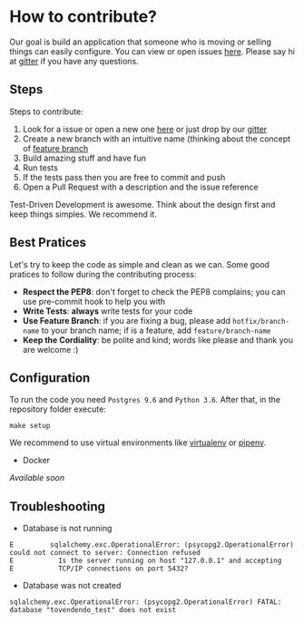 # How to contribute?

Our goal is build an application that someone who is moving or selling things can easily configure.
You can view or open issues [here](https://github.com/anapaulagomes/to-vendendo/issues). Please say hi at [gitter](https://gitter.im/to-vendendo/Lobby) if you have any questions.

## Steps

Steps to contribute:

1. Look for a issue or open a new one [here](https://github.com/anapaulagomes/to-vendendo/issues) or just drop by our [gitter](https://gitter.im/to-vendendo/Lobby)
2. Create a new branch with an intuitive name (thinking about the concept of [feature branch](https://martinfowler.com/bliki/FeatureBranch.html)
3. Build amazing stuff and have fun
4. Run tests
5. If the tests pass then you are free to commit and push
6. Open a Pull Request with a description and the issue reference

Test-Driven Development is awesome. Think about the design first and keep things simples. We recommend it.

## Best Pratices

Let's try to keep the code as simple and clean as we can. Some good pratices to follow during the contributing process:

- **Respect the PEP8**: don't forget to check the PEP8 complains; you can use pre-commit hook to help you with
- **Write Tests**: **always** write tests for your code
- **Use Feature Branch**: if you are fixing a bug, please add `hotfix/branch-name` to your branch name; if is a feature, add `feature/branch-name`
- **Keep the Cordiality**: be polite and kind; words like please and thank you are welcome :)

## Configuration

To run the code you need `Postgres 9.6` and `Python 3.6`. After that, in the repository folder execute:

`make setup`

We recommend to use virtual environments like [virtualenv](https://virtualenv.pypa.io/en/stable/) or [pipenv](https://docs.pipenv.org/).

- Docker

_Available soon_

## Troubleshooting

- Database is not running

```
E         sqlalchemy.exc.OperationalError: (psycopg2.OperationalError) could not connect to server: Connection refused
E       	Is the server running on host "127.0.0.1" and accepting
E       	TCP/IP connections on port 5432?
```

- Database was not created

`sqlalchemy.exc.OperationalError: (psycopg2.OperationalError) FATAL:  database "tovendendo_test" does not exist`
